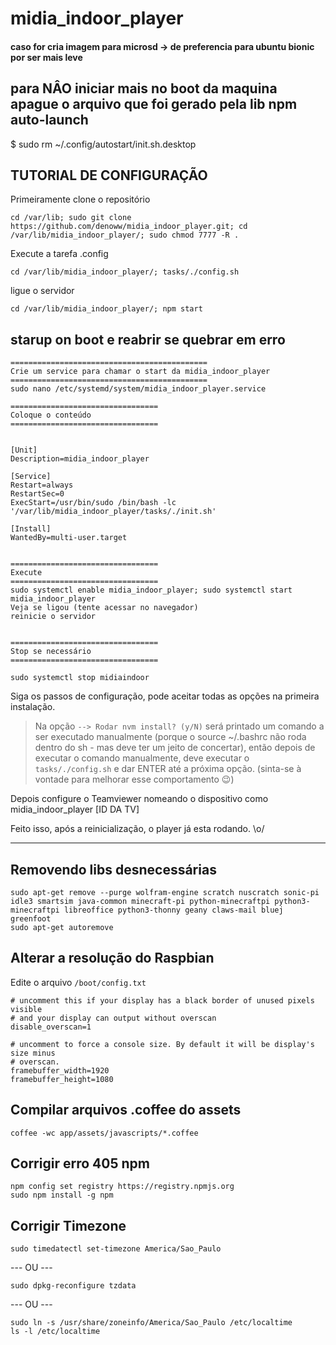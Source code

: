 # midia_indoor_player

#### caso for cria imagem para microsd -> de preferencia para ubuntu bionic por ser mais leve

## para NÂO iniciar mais no boot da maquina apague o arquivo que foi gerado pela lib npm auto-launch

$ sudo rm ~/.config/autostart/init.sh.desktop

## TUTORIAL DE CONFIGURAÇÃO

Primeiramente clone o repositório
```
cd /var/lib; sudo git clone https://github.com/denoww/midia_indoor_player.git; cd /var/lib/midia_indoor_player/; sudo chmod 7777 -R .
```

Execute a tarefa .config

```
cd /var/lib/midia_indoor_player/; tasks/./config.sh
```

ligue o servidor 

```
cd /var/lib/midia_indoor_player/; npm start
```

## starup on boot e reabrir se quebrar em erro


```
============================================
Crie um service para chamar o start da midia_indoor_player
============================================
sudo nano /etc/systemd/system/midia_indoor_player.service

=================================
Coloque o conteúdo
=================================


[Unit]
Description=midia_indoor_player

[Service]
Restart=always
RestartSec=0
ExecStart=/usr/bin/sudo /bin/bash -lc '/var/lib/midia_indoor_player/tasks/./init.sh'

[Install]
WantedBy=multi-user.target


=================================
Execute
=================================
sudo systemctl enable midia_indoor_player; sudo systemctl start midia_indoor_player
Veja se ligou (tente acessar no navegador)
reinicie o servidor


=================================
Stop se necessário
=================================

sudo systemctl stop midiaindoor

```

Siga os passos de configuração, pode aceitar todas as opções na primeira instalação.

> Na opção `--> Rodar nvm install? (y/N)` será printado um comando a ser executado manualmente (porque o source ~/.bashrc não roda dentro do sh - mas deve ter um jeito de concertar), então depois de executar o comando manualmente, deve executar o `tasks/./config.sh` e dar ENTER até a próxima opção. (sinta-se à vontade para melhorar esse comportamento 😉)

Depois configure o Teamviewer nomeando o dispositivo como midia_indoor_player [ID DA TV]

Feito isso, após a reinicialização, o player já esta rodando. \o/

---



## Removendo libs desnecessárias

```
sudo apt-get remove --purge wolfram-engine scratch nuscratch sonic-pi idle3 smartsim java-common minecraft-pi python-minecraftpi python3-minecraftpi libreoffice python3-thonny geany claws-mail bluej greenfoot
sudo apt-get autoremove
```

## Alterar a resolução do Raspbian

Edite o arquivo `/boot/config.txt`

```
# uncomment this if your display has a black border of unused pixels visible
# and your display can output without overscan
disable_overscan=1
```

```
# uncomment to force a console size. By default it will be display's size minus
# overscan.
framebuffer_width=1920
framebuffer_height=1080
```

## Compilar arquivos .coffee do assets

```
coffee -wc app/assets/javascripts/*.coffee
```

## Corrigir erro 405 npm

```
npm config set registry https://registry.npmjs.org
sudo npm install -g npm
```

## Corrigir Timezone

```
sudo timedatectl set-timezone America/Sao_Paulo
```

--- OU ---

```
sudo dpkg-reconfigure tzdata
```

--- OU ---

```
sudo ln -s /usr/share/zoneinfo/America/Sao_Paulo /etc/localtime
ls -l /etc/localtime
```
